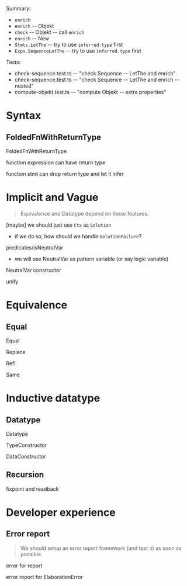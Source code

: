 Summary:

- `enrich`
- `enrich` -- Objekt
- `check` -- Objekt -- call `enrich`
- `enrich` -- New
- `Stmts.LetThe` -- try to use `inferred.type` first
- `Exps.SequenceLetThe` -- try to use `inferred.type` first

Tests:

- check-sequence.test.ts -- "check Sequence -- LetThe and enrich"
- check-sequence.test.ts -- "check Sequence -- LetThe and enrich -- nested"
- compute-objekt.test.ts -- "compute Objekt -- extra properties"

# Syntax

## FoldedFnWithReturnType

FoldedFnWithReturnType

function expression can have return type

function stmt can drop return type and let it infer

# Implicit and Vague

> Equivalence and Datatype depend on these features.

[maybe] we should just use `Ctx` as `Solution`

- if we do so, how should we handle `SolutionFailure`?

predicates/isNeutralVar

- we will use NeutralVar as pattern variable (or say logic variable)

NeutralVar constructor

unify

# Equivalence

## Equal

Equal

Replace

Refl

Same

# Inductive datatype

## Datatype

Datatype

TypeConstructor

DataConstructor

## Recursion

fixpoint and readback

# Developer experience

## Error report

> We should setup an error report framework (and test it) as soon as possible.

error for report

error report for ElaborationError
